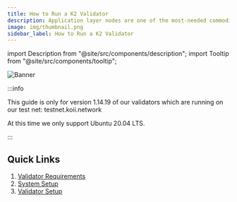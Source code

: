 ```yaml
---
title: How to Run a K2 Validator
description: Application layer nodes are one of the most-needed commodities in Web3.
image: img/thumbnail.png
sidebar_label: How to Run a K2 Validator
---
```


import Description from "@site/src/components/description";
import Tooltip from "@site/src/components/tooltip";

![Banner](/img/run-a-node/run-k2-node.svg)

:::info

This guide is only for version 1.14.19 of our validators which are running on our test net: testnet.koii.network

At this time we only support Ubuntu 20.04 LTS.

:::

## Quick Links

1. [Validator Requirements](./validator-requirements)
2. [System Setup](./system-setup)
3. [Validator Setup](./validator-setup)
